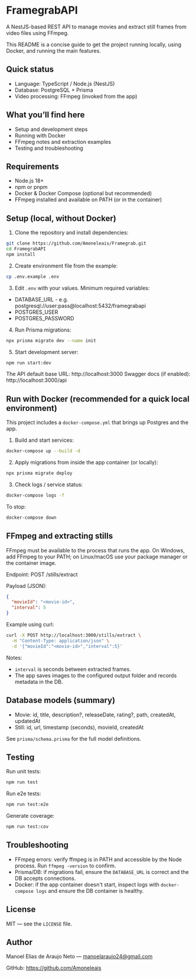 # FramegrabAPI

A NestJS-based REST API to manage movies and extract still frames from video files using FFmpeg.

This README is a concise guide to get the project running locally, using Docker, and running the main features.

## Quick status

- Language: TypeScript / Node.js (NestJS)
- Database: PostgreSQL + Prisma
- Video processing: FFmpeg (invoked from the app)

## What you’ll find here

- Setup and development steps
- Running with Docker
- FFmpeg notes and extraction examples
- Testing and troubleshooting

## Requirements

- Node.js 18+
- npm or pnpm
- Docker & Docker Compose (optional but recommended)
- FFmpeg installed and available on PATH (or in the container)

## Setup (local, without Docker)

1. Clone the repository and install dependencies:

```bash
git clone https://github.com/Amoneleais/Framegrab.git
cd FramegrabAPI
npm install
```

2. Create environment file from the example:

```bash
cp .env.example .env
```

3. Edit `.env` with your values. Minimum required variables:

- DATABASE_URL - e.g. postgresql://user:pass@localhost:5432/framegrabapi
- POSTGRES_USER
- POSTGRES_PASSWORD

4. Run Prisma migrations:

```bash
npx prisma migrate dev --name init
```

5. Start development server:

```bash
npm run start:dev
```

The API default base URL: http://localhost:3000
Swagger docs (if enabled): http://localhost:3000/api

## Run with Docker (recommended for a quick local environment)

This project includes a `docker-compose.yml` that brings up Postgres and the app.

1. Build and start services:

```bash
docker-compose up --build -d
```

2. Apply migrations from inside the app container (or locally):

```bash
npx prisma migrate deploy
```

3. Check logs / service status:

```bash
docker-compose logs -f
```

To stop:

```bash
docker-compose down
```

## FFmpeg and extracting stills

FFmpeg must be available to the process that runs the app. On Windows, add FFmpeg to your PATH; on Linux/macOS use your package manager or the container image.

Endpoint: POST /stills/extract

Payload (JSON):

```json
{
  "movieId": "<movie-id>",
  "interval": 5
}
```

Example using curl:

```bash
curl -X POST http://localhost:3000/stills/extract \
  -H "Content-Type: application/json" \
  -d '{"movieId":"<movie-id>","interval":5}'
```

Notes:

- `interval` is seconds between extracted frames.
- The app saves images to the configured output folder and records metadata in the DB.

## Database models (summary)

- Movie: id, title, description?, releaseDate, rating?, path, createdAt, updatedAt
- Still: id, url, timestamp (seconds), movieId, createdAt

See `prisma/schema.prisma` for the full model definitions.

## Testing

Run unit tests:

```bash
npm run test
```

Run e2e tests:

```bash
npm run test:e2e
```

Generate coverage:

```bash
npm run test:cov
```

## Troubleshooting

- FFmpeg errors: verify ffmpeg is in PATH and accessible by the Node process. Run `ffmpeg -version` to confirm.
- Prisma/DB: if migrations fail, ensure the `DATABASE_URL` is correct and the DB accepts connections.
- Docker: if the app container doesn't start, inspect logs with `docker-compose logs` and ensure the DB container is healthy.

## License

MIT — see the `LICENSE` file.

## Author

Manoel Elias de Araujo Neto — manoelaraujo24@gmail.com

GitHub: https://github.com/Amoneleais
